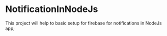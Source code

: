 # NotificationInNodeJs
This project will help to basic setup for firebase for notifications in NodeJs app;
